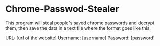 # Chrome-Passwod-Stealer

This program will steal people's saved chrome passwords and decrypt them, then save the data in a text file where the format goes like this,

URL: [url of the website]
Username: [username]
Password: [password]
